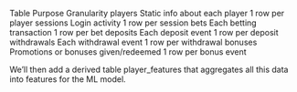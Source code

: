 Table	Purpose	Granularity
players	Static info about each player	1 row per player
sessions	Login activity	1 row per session
bets	Each betting transaction	1 row per bet
deposits	Each deposit event	1 row per deposit
withdrawals	Each withdrawal event	1 row per withdrawal
bonuses	Promotions or bonuses given/redeemed	1 row per bonus event

We’ll then add a derived table player_features that aggregates all this data into features for the ML model.